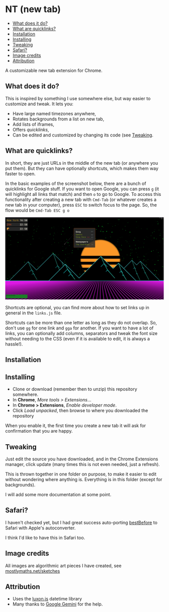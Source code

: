 # NT (new tab)

<!-- vscode-markdown-toc -->

- [What does it do?](#Whatdoesitdo)
- [What are quicklinks?](#Whatarequicklinks)
- [Installation](#Installation)
- [Installing](#Installing)
- [Tweaking](#Tweaking)
- [Safari?](#Safari)
- [Image credits](#Imagecredits)
- [Attribution](#Attribution)

<!-- vscode-markdown-toc-config
	numbering=false
	autoSave=true
	/vscode-markdown-toc-config -->
<!-- /vscode-markdown-toc -->

A customizable new tab extension for Chrome.

## <a name='Whatdoesitdo'></a>What does it do?

This is inspired by something I use somewhere else, but way easier to customize and tweak.
It lets you:
- Have large named timezones anywhere,
- Rotates backgrounds from a list on new tab,
- Add lists of iframes,
- Offers _quicklinks_,
- Can be edited and customized by changing its code (see [Tweaking](#Tweaking).

## <a name='Whatarequicklinks'></a>What are quicklinks?

In short, they are just URLs in the middle of the new tab (or anywhere you put them). But they can
have optionally shortcuts, which makes them way faster to open.

In the basic examples of the screenshot below, there are a bunch of quicklinks for Google stuff.
If you want to open Google, you can press `g` (it will highlight all links that match) and
then `o` to go to Google. To access this functionality after creating a new tab with `Cmd-Tab`
(or whatever creates a new tab in your computer), press `ESC` to switch focus to the page. So,
the flow would be `Cmd-Tab ESC g o`

![](media/screenshot.png)

Shortcuts are optional, you can find more about how to set links up in general in the `links.js` file.

Shortcuts can be more than one letter as long as they do not overlap. So, don't use `gg` for one link
and `gga` for another. If you want to have a lot of links, you can optionally add columns, separators
and tweak the font size without needing to the CSS (even if it is available to edit, it is always a hassle!).

## <a name='Installation'></a>Installation

## <a name='Installing'></a>Installing

- Clone or download (remember then to unzip) this repository somewhere.
- In **Chrome**, _More tools > Extensions_…
- In **Chrome > Extensions**, _Enable developer mode_.
- Click _Load unpacked_, then browse to where you downloaded the repository

When you enable it, the first time you create a new tab it will ask for confirmation that you are happy.

## <a name='Tweaking'></a>Tweaking

Just edit the source you have downloaded, and in the Chrome Extensions manager, click update (many times
this is not even needed, just a refresh).

This is thrown together in one folder on purpose, to make it easier to edit without wondering where anything
is. Everything is in this folder (except for backgrounds).

I will add some more documentation at some point.

## <a name='Safari'></a>Safari?

I haven't checked yet, but I had great success auto-porting [bestBefore](https://github.com/rberenguel/bestBefore)
to Safari with Apple's autoconverter.

I think I'd like to have this in Safari too.

## <a name='Imagecredits'></a>Image credits

All images are algorithmic art pieces I have created, see [mostlymaths.net/sketches](https://mostlymaths.net/sketches)

## <a name='Attribution'></a>Attribution

- Uses the [luxon.js](https://moment.github.io/luxon/#/) datetime library
- Many thanks to [Google Gemini](http://gemini.google.com") for the help.
